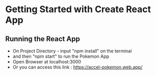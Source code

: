 # Getting Started with Create React App

## Running the React App

- On Project Directory - input "npm install" on the terminal
- and then "npm start" to run the Pokemon App
- Open Browser at localhost:3000
- Or you can access this link : https://accel-pokemon.web.app/